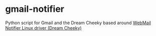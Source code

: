 # gmail-notifier
Python script for Gmail and the Dream Cheeky based around [WebMail Notifier Linux driver (Dream Cheeky)](https://github.com/danielkaefer/usblamp)
